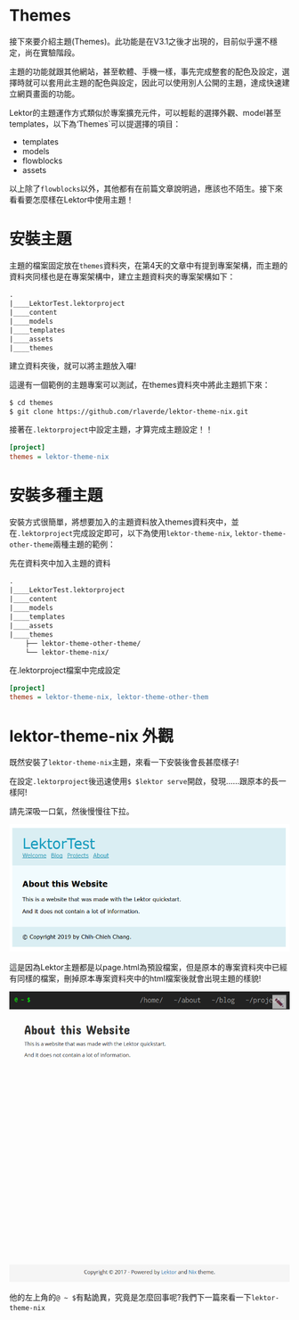 Themes
===

接下來要介紹主題(Themes)。此功能是在V3.1之後才出現的，目前似乎還不穩定，尚在實驗階段。

主題的功能就跟其他網站，甚至軟體、手機一樣，事先完成整套的配色及設定，選擇時就可以套用此主題的配色與設定，因此可以使用別人公開的主題，達成快速建立網頁畫面的功能。

Lektor的主題運作方式類似於專案擴充元件，可以輕鬆的選擇外觀、model甚至templates，以下為‘Themes`可以提選擇的項目：

- templates
- models
- flowblocks
- assets

以上除了`flowblocks`以外，其他都有在前篇文章說明過，應該也不陌生。接下來看看要怎麼樣在Lektor中使用主題！

# 安裝主題

主題的檔案固定放在`themes`資料夾，在第4天的文章中有提到專案架構，而主題的資料夾同樣也是在專案架構中，建立主題資料夾的專案架構如下：

```
.
|____LektorTest.lektorproject
|____content
|____models
|____templates
|____assets
|____themes
```

建立資料夾後，就可以將主題放入囉!

這邊有一個範例的主題專案可以測試，在themes資料夾中將此主題抓下來：

```
$ cd themes
$ git clone https://github.com/rlaverde/lektor-theme-nix.git
```
接著在`.lektorproject`中設定主題，才算完成主題設定！！

```ini
[project]
themes = lektor-theme-nix
```

# 安裝多種主題

安裝方式很簡單，將想要加入的主題資料放入themes資料夾中，並在`.lektorproject`完成設定即可，以下為使用`lektor-theme-nix`, `lektor-theme-other-theme`兩種主題的範例：

先在資料夾中加入主題的資料

```
.
|____LektorTest.lektorproject
|____content
|____models
|____templates
|____assets
|____themes
    ├── lektor-theme-other-theme/
    └── lektor-theme-nix/
```

在.lektorproject檔案中完成設定

```ini
[project]
themes = lektor-theme-nix, lektor-theme-other-them
```



# lektor-theme-nix 外觀

既然安裝了`lektor-theme-nix`主題，來看一下安裝後會長甚麼樣子!

在設定`.lektorproject`後迅速使用`$ $lektor serve`開啟，發現......跟原本的長一樣阿!

請先深吸一口氣，然後慢慢往下拉。

![1568701682233](../assets/1568701682233.png)

這是因為Lektor主題都是以page.html為預設檔案，但是原本的專案資料夾中已經有同樣的檔案，刪掉原本專案資料夾中的html檔案後就會出現主題的樣貌!

![lektor-theme-nix](../assets/1568701425260.png)

他的左上角的`@ ~ $`有點詭異，究竟是怎麼回事呢?我們下一篇來看一下`lektor-theme-nix`